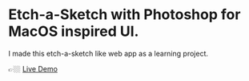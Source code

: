 # Etch-a-Sketch with  Photoshop for MacOS inspired UI.

I made this etch-a-sketch like web app as a learning project.

👉🏼 <a target="_blank" href="https://berserkwal.github.io/etch-a-sketch/">Live Demo</a>
